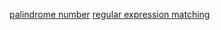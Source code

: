 
[palindrome number](https://leetcode.com/problems/palindrome-number/)
[regular expression matching](https://leetcode.com/problems/regular-expression-matching/)